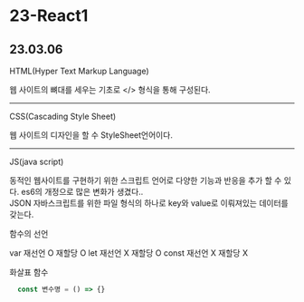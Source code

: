 # 23-React1

  23.03.06 
  -----
  
  HTML(Hyper Text Markup Language)
  
  웹 사이트의 뼈대를 세우는 기초로 </> 형식을 통해 구성된다.
  
  ---
  
  CSS(Cascading Style Sheet)
  
  웹 사이트의 디자인을 할 수 StyleSheet언어이다.  
  
  ---
  
  JS(java script)
  
  동적인 웹사이트를 구현하기 위한 스크립트 언어로 다양한 기능과 반응을 추가 할 수 있다.
  es6의 개정으로 많은 변화가 생겼다..
  <br>
  JSON
  자바스크립트를 위한 파일 형식의 하나로 key와 value로 이뤄져있는 데이터를 갖는다.
  
  함수의 선언
  
  var   재선언 O 재할당 O
  let   재선언 X 재할당 O
  const 재선언 X 재할당 X
  
  화살표 함수
  
  ```javascript
    const 변수명 = () => {}
    
  ```
  
  
